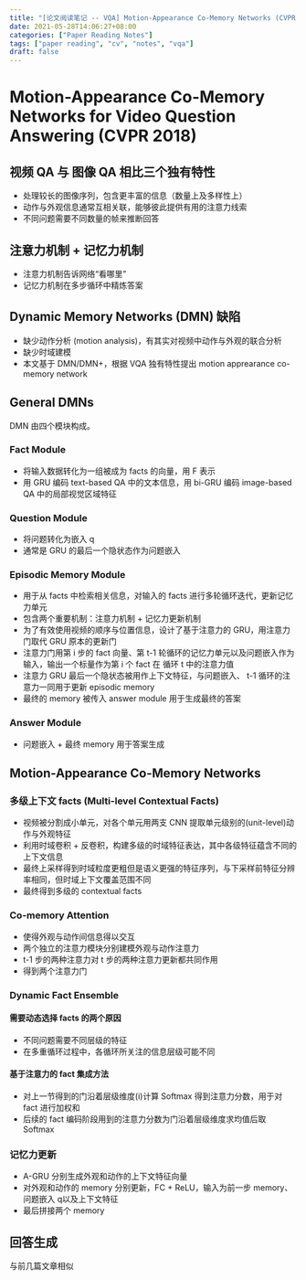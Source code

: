 ```yaml
---
title: "[论文阅读笔记 -- VQA] Motion-Appearance Co-Memory Networks (CVPR 2018)"
date: 2021-05-28T14:06:27+08:00
categories: ["Paper Reading Notes"]
tags: ["paper reading", "cv", "notes", "vqa"]
draft: false
---
```


# Motion-Appearance Co-Memory Networks for Video Question Answering (CVPR 2018)

## 视频 QA 与 图像 QA 相比三个独有特性
+ 处理较长的图像序列，包含更丰富的信息（数量上及多样性上）
+ 动作与外观信息通常互相关联，能够彼此提供有用的注意力线索
+ 不同问题需要不同数量的帧来推断回答

## 注意力机制 + 记忆力机制
+ 注意力机制告诉网络“看哪里”
+ 记忆力机制在多步循环中精炼答案

## Dynamic Memory Networks (DMN) 缺陷
+ 缺少动作分析 (motion analysis)，有其实对视频中动作与外观的联合分析
+ 缺少时域建模
+ 本文基于 DMN/DMN+，根据 VQA 独有特性提出 motion apprearance co-memory network

## General DMNs
DMN 由四个模块构成。

### Fact Module
+ 将输入数据转化为一组被成为 facts 的向量，用 F 表示
+ 用 GRU 编码 text-based QA 中的文本信息，用 bi-GRU 编码 image-based QA 中的局部视觉区域特征

### Question Module
+ 将问题转化为嵌入 q
+ 通常是 GRU 的最后一个隐状态作为问题嵌入

### Episodic Memory Module
+ 用于从 facts 中检索相关信息，对输入的 facts 进行多轮循环迭代，更新记忆力单元
+ 包含两个重要机制：注意力机制 + 记忆力更新机制
+ 为了有效使用视频的顺序与位置信息，设计了基于注意力的 GRU，用注意力门取代 GRU 原本的更新门
+ 注意力门用第 i 步的 fact 向量、第 t-1 轮循环的记忆力单元以及问题嵌入作为输入，输出一个标量作为第 i 个 fact 在 循环 t 中的注意力值
+ 注意力 GRU 最后一个隐状态被用作上下文特征，与问题嵌入、 t-1 循环的注意力一同用于更新 episodic memory
+ 最终的 memory 被传入 answer module 用于生成最终的答案

### Answer Module
+ 问题嵌入 + 最终 memory 用于答案生成

## Motion-Appearance Co-Memory Networks

### 多级上下文 facts (Multi-level Contextual Facts)
+ 视频被分割成小单元，对各个单元用两支 CNN 提取单元级别的(unit-level)动作与外观特征
+ 利用时域卷积 + 反卷积，构建多级的时域特征表达，其中各级特征蕴含不同的上下文信息
+ 最终上采样得到时域粒度更粗但是语义更强的特征序列，与下采样前特征分辨率相同，但时域上下文覆盖范围不同
+ 最终得到多级的 contextual facts

### Co-memory Attention
+ 使得外观与动作间信息得以交互
+ 两个独立的注意力模块分别建模外观与动作注意力
+ t-1 步的两种注意力对 t 步的两种注意力更新都共同作用
+ 得到两个注意力门

### Dynamic Fact Ensemble

#### 需要动态选择 facts 的两个原因
+ 不同问题需要不同层级的特征
+ 在多重循环过程中，各循环所关注的信息层级可能不同

#### 基于注意力的 fact 集成方法
+ 对上一节得到的门沿着层级维度(i)计算 Softmax 得到注意力分数，用于对 fact 进行加权和  
+ 后续的 fact 编码阶段用到的注意力分数为门沿着层级维度求均值后取 Softmax

### 记忆力更新
+ A-GRU 分别生成外观和动作的上下文特征向量
+ 对外观和动作的 memory 分别更新，FC + ReLU，输入为前一步 memory、问题嵌入 q以及上下文特征
+ 最后拼接两个 memory

## 回答生成
与前几篇文章相似  
